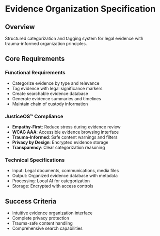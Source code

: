 # Evidence Organization Specification

## Overview
Structured categorization and tagging system for legal evidence with trauma-informed organization principles.

## Core Requirements

### Functional Requirements
- Categorize evidence by type and relevance
- Tag evidence with legal significance markers
- Create searchable evidence database
- Generate evidence summaries and timelines
- Maintain chain of custody information

### JusticeOS™ Compliance
- **Empathy-First**: Reduce stress during evidence review
- **WCAG AAA**: Accessible evidence browsing interface
- **Trauma-Informed**: Safe content warnings and filters
- **Privacy by Design**: Encrypted evidence storage
- **Transparency**: Clear categorization reasoning

### Technical Specifications
- Input: Legal documents, communications, media files
- Output: Organized evidence database with metadata
- Processing: Local AI for categorization
- Storage: Encrypted with access controls

## Success Criteria
- Intuitive evidence organization interface
- Complete privacy protection
- Trauma-safe content handling
- Comprehensive search capabilities
